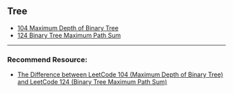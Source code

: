 ## Tree

- [104 Maximum Depth of Binary Tree]( Treehttps://codebitwave.com/leetcode-104-maximum-depth-of-binary-tree/)
- [124 Binary Tree Maximum Path Sum](https://codebitwave.com/leetcode-124-binary-tree-maximum-path-sum/)

------------

### Recommend Resource:

- [The Difference between LeetCode 104 (Maximum Depth of Binary Tree) and LeetCode 124 (Binary Tree Maximum Path Sum)](https://codebitwave.com/leetcode-104-maximum-depth-of-binary-tree/)
